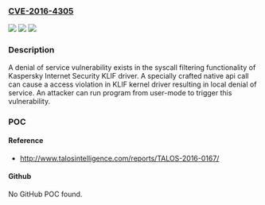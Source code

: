 ### [CVE-2016-4305](https://cve.mitre.org/cgi-bin/cvename.cgi?name=CVE-2016-4305)
![](https://img.shields.io/static/v1?label=Product&message=Internet%20Security&color=blue)
![](https://img.shields.io/static/v1?label=Version&message=n%2Fa&color=blue)
![](https://img.shields.io/static/v1?label=Vulnerability&message=unspecified&color=brighgreen)

### Description

A denial of service vulnerability exists in the syscall filtering functionality of Kaspersky Internet Security KLIF driver. A specially crafted native api call can cause a access violation in KLIF kernel driver resulting in local denial of service. An attacker can run program from user-mode to trigger this vulnerability.

### POC

#### Reference
- http://www.talosintelligence.com/reports/TALOS-2016-0167/

#### Github
No GitHub POC found.

